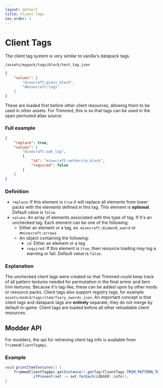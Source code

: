 ```yaml
---
layout: default
title: Client Tags
nav_order: 1
---
```


# Client Tags
The client tag system is very similar to vanilla's datapack tags.

`/assets/mypack/tags/block/test_tag.json`
```json
{
    "values": [
        "minecraft:grass_block",
        "#minecraft:logs"
    ]
}
```
These are loaded first before other client resources, allowing them to be used in other assets. For Trimmed, this is so that tags can be used in the open permuted atlas source.

### Full example
```json
{
    "replace": true,
    "values": [
        "minecraft:oak_log",
        {
            "id": "minecraft:netherite_block",
            "required": false
        }
    ]
}
```

### Definition
- `replace`: If this element is `true` it will replace all elements from lower packs with the elements defined in this tag. This element is **optional**. Default value is `false`.
- `values`: An array of elements associated with this type of tag. If it's an unchecked tag. Each element can be one of the following:
    - Either an element or a tag, ex. `minecraft:diamond_sword` or `#minecraft:arrows`
    - An object containing the following:
        - `id`: Either an element or a tag
        - `required`: If this element is `true`, then resource loading may log a warning or fail. Default value is `false`.

### Explanation
The unchecked client tags were created so that Trimmed could keep track of all pattern textures needed for permutation in the final armor and item trim textures. Because it's tag-like, these can be added upon by other mods or resource packs. Client tags also support registry tags, for example `assets/modid/tags/item/fiery_swords.json`. An important concept is that client tags and datapack tags are **entirely** separate; they do not merge by default in-game. Client tags are loaded before all other reloadable client resources.

## Modder API
For modders, the api for retrieving client tag info is available from `TrimmedClientTagApi`.

### Example

```java
void printItemTextures() {
    TrimmedClientTagApi.getInstance().getTag(ClientTags.TRIM_PATTERN_TEXTURES).getSet()
            .ifPresent(set -> set.forEach(LOGGER::info));
}
```